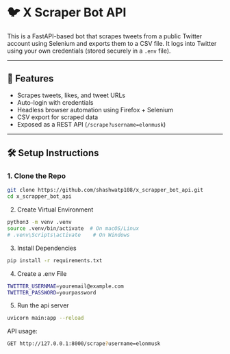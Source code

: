 # 🐦 X Scraper Bot API

This is a FastAPI-based bot that scrapes tweets from a public Twitter account using Selenium and exports them to a CSV file. It logs into Twitter using your own credentials (stored securely in a `.env` file).

---

## 🚀 Features

- Scrapes tweets, likes, and tweet URLs
- Auto-login with credentials
- Headless browser automation using Firefox + Selenium
- CSV export for scraped data
- Exposed as a REST API (`/scrape?username=elonmusk`)

---

## 🛠 Setup Instructions

### 1. Clone the Repo

```bash
git clone https://github.com/shashwatp108/x_scrapper_bot_api.git
cd x_scrapper_bot_api
```

2. Create Virtual Environment

```bash
python3 -m venv .venv
source .venv/bin/activate  # On macOS/Linux
# .venv\Scripts\activate    # On Windows
```

3. Install Dependencies
```bash
pip install -r requirements.txt
```
4. Create a .env File
```bash
TWITTER_USERNMAE=youremail@example.com
TWITTER_PASSWORD=yourpassword
```
5. Run the api server
```bash
uvicorn main:app --reload
```

API usage:
```bash
GET http://127.0.0.1:8000/scrape?username=elonmusk
```

